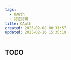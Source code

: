 ```yaml
---
tags:
  - OAuth
  - 認証認可
title: OAuth
created: 2025-02-08 00:31:57
updated: 2025-02-16 15:35:19
---
```

## TODO
